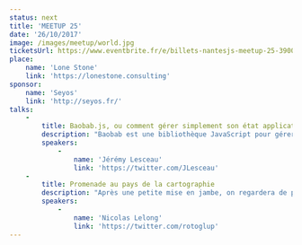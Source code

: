 ```yaml
---
status: next
title: 'MEETUP 25'
date: '26/10/2017'
image: /images/meetup/world.jpg
ticketsUrl: https://www.eventbrite.fr/e/billets-nantesjs-meetup-25-39007724153
place:
    name: 'Lone Stone'
    link: 'https://lonestone.consulting'
sponsor:
    name: 'Seyos'
    link: 'http://seyos.fr/'
talks:
    -
        title: Baobab.js, ou comment gérer simplement son état applicatif
        description: "Baobab est une bibliothèque JavaScript pour gérer son state dans une archi Flux comme un arbre centralisé, dont la particularité est qu'il implémente les curseurs. Après avoir testé différentes architectures, pourquoi restons-nous sur Baobab chez Matlo ?"
        speakers:
            -
                name: 'Jérémy Lesceau'
                link: 'https://twitter.com/JLesceau'
    -
        title: Promenade au pays de la cartographie 
        description: "Après une petite mise en jambe, on regardera de plus près mapboxgl - qui permet de d'afficher, styliser des cartes vectorielles 2D ou 2D½. Comment ça s'utilise ? Comment ça marche ? Comment l'alimenter ?"
        speakers:
            -
                name: 'Nicolas Lelong'
                link: 'https://twitter.com/rotoglup'
---
```

